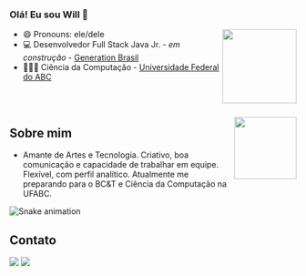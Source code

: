 ### Olá! Eu sou Will 👋


- 😄 Pronouns: ele/dele [<img align="right" height="130" src="https://github-readme-stats.vercel.app/api?username=WillJpg&show_icons=true&theme=dark&include_all_commits=true&count_private=true"/>](https://github.com/willjpg)
- 💻 Desenvolvedor Full Stack Java Jr. - *em construção* - [Generation Brasil](https://brazil.generation.org/) 
- 👨🏻‍💻 Ciência da Computação - [Universidade Federal do ABC](https://www.ufabc.edu.br/)
</br>
</br>

[<img align="right" height="109" src="https://github-readme-stats.vercel.app/api/top-langs/?username=WillJpg&layout=compact&langs_count=7&theme=dark"/>](https://github.com/willjpg)

## Sobre mim
- Amante de Artes e Tecnologia.
Criativo, boa comunicação e capacidade de trabalhar em equipe. Flexível, com perfil analítico.
Atualmente me preparando para o BC&T e Ciência da Computação na UFABC.

 
 
</div>  
  
  ![Snake animation](https://github.com/willjpg/willjpg/blob/output/github-contribution-grid-snake.svg)
  
</div>
  
  ## Contato
  
 <div> 
  <a href="https://www.linkedin.com/in/willfdasilva/" target="_blank"><img src="https://img.shields.io/badge/-LinkedIn-%230077B5?style=for-the-badge&logo=linkedin&logoColor=white" target="_blank"></a> <a href = "mailto:willferreiradasilva23@gmail.com" target="_blank"><img src="https://img.shields.io/badge/Gmail-D14836?style=for-the-badge&logo=gmail&logoColor=white" target="_blank"> 
  
</div>

